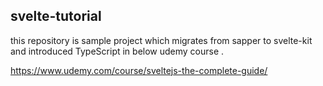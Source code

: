 ## svelte-tutorial

this repository is sample project which migrates from sapper to svelte-kit and introduced TypeScript in below udemy course .

https://www.udemy.com/course/sveltejs-the-complete-guide/
